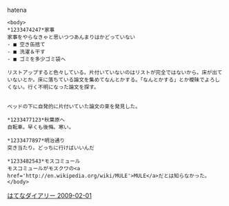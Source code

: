 
hatena

```
<body>
*1233474247*家事
家事をやらなきゃと思いつつあんまりはかどっていない
- ■ 空き缶捨て
- ■ 洗濯＆干す
- ■ ゴミを多少ゴミ袋へ

リストアップすると色々している。片付いていないのはリストが完全ではないから。床が出ていないとか。床に落ちている論文を集めてなんとかする。「なんとかする」とか曖昧でよろしくない。行く不明になった論文を探す。


ベッドの下に自発的に片付いていた論文の束を発見した。

*1233477123*秋葉原へ
自転車。早くも後悔。寒い。

*1233477897*明治通り
突き当たり。どっちに行けばいいんだ

*1233482543*モスコミュール
モスコミュールがモスクワの<a href='http://en.wikipedia.org/wiki/MULE'>MULE</a>だとは知らなかった。
</body>
```


[はてなダイアリー 2009-02-01](https://nishiohirokazu.hatenadiary.org/archive/2009/02/01)